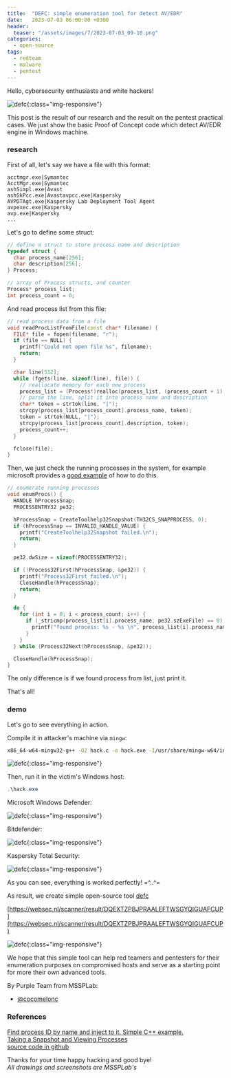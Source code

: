 ```yaml
---
title:  "DEFC: simple enumeration tool for detect AV/EDR"
date:   2023-07-03 06:00:00 +0300
header:
  teaser: "/assets/images/7/2023-07-03_09-10.png"
categories: 
  - open-source
tags:
  - redteam
  - malware
  - pentest
---
```


Hello, cybersecurity enthusiasts and white hackers!

![defc](/assets/images/7/2023-07-03_09-10.png){:class="img-responsive"}      

This post is the result of our research and the result on the pentest practical cases. We just show the basic Proof of Concept code which detect AV/EDR engine in Windows machine.       

### research

First of all, let's say we have a file with this format:     

```csv
acctmgr.exe|Symantec
AcctMgr.exe|Symantec
ashSimpl.exe|Avast
ashSkPcc.exe|Avastavpcc.exe|Kaspersky
AVPDTAgt.exe|Kaspersky Lab Deployment Tool Agent
avpexec.exe|Kaspersky
avp.exe|Kaspersky
...
```

Let's go to define some struct:    

```cpp
// define a struct to store process name and description
typedef struct {
  char process_name[256];
  char description[256];
} Process;

// array of Process structs, and counter
Process* process_list;
int process_count = 0;
```

And read process list from this file:     

```cpp
// read process data from a file
void readProcListFromFile(const char* filename) {
  FILE* file = fopen(filename, "r");
  if (file == NULL) {
    printf("Could not open file %s", filename);
    return;
  }

  char line[512];
  while (fgets(line, sizeof(line), file)) {
    // reallocate memory for each new process
    process_list = (Process*)realloc(process_list, (process_count + 1) * sizeof(Process));
    // parse the line, split it into process name and description
    char* token = strtok(line, "|");
    strcpy(process_list[process_count].process_name, token);
    token = strtok(NULL, "|");
    strcpy(process_list[process_count].description, token);
    process_count++;
  }

  fclose(file);
}
```

Then, we just check the running processes in the system, for example microsoft provides a [good example](https://learn.microsoft.com/en-us/windows/win32/toolhelp/taking-a-snapshot-and-viewing-processes) of how to do this.     

```cpp
// enumerate running processes
void enumProcs() {
  HANDLE hProcessSnap;
  PROCESSENTRY32 pe32;

  hProcessSnap = CreateToolhelp32Snapshot(TH32CS_SNAPPROCESS, 0);
  if (hProcessSnap == INVALID_HANDLE_VALUE) {
    printf("CreateToolhelp32Snapshot failed.\n");
    return;
  }

  pe32.dwSize = sizeof(PROCESSENTRY32);

  if (!Process32First(hProcessSnap, &pe32)) {
    printf("Process32First failed.\n");
    CloseHandle(hProcessSnap);
    return;
  }

  do {
    for (int i = 0; i < process_count; i++) {
      if (_stricmp(process_list[i].process_name, pe32.szExeFile) == 0) {
        printf("found process: %s - %s \n", process_list[i].process_name, process_list[i].description);
      }
    }
  } while (Process32Next(hProcessSnap, &pe32));

  CloseHandle(hProcessSnap);
}
```

The only difference is if we found process from list, just print it.    

That's all!     

### demo

Let's go to see everything in action.    

Compile it in attacker's machine via `mingw`:     

```bash
x86_64-w64-mingw32-g++ -O2 hack.c -o hack.exe -I/usr/share/mingw-w64/include/ -s -ffunction-sections -fdata-sections -Wno-write-strings -fno-exceptions -fmerge-all-constants -static-libstdc++ -static-libgcc -fpermissive
```

![defc](/assets/images/7/2023-07-03_09-40.png){:class="img-responsive"}      

Then, run it in the victim's Windows host:     

```powershell
.\hack.exe
```

Microsoft Windows Defender:    

![defc](/assets/images/7/2023-07-01_03-55.png){:class="img-responsive"}      

Bitdefender:    

![defc](/assets/images/7/2023-07-02_12-51.png){:class="img-responsive"}      

Kaspersky Total Security:     

![defc](/assets/images/7/2023-07-02_13-21.png){:class="img-responsive"}      

As you can see, everything is worked perfectly! =^..^=      

As result, we create simple open-source tool [defc](https://github.com/MSSPLab/defc)      

[https://websec.nl/scanner/result/DQEXTZPBJPRAALEFTWSGYQIGUAFCUP](https://websec.nl/scanner/result/DQEXTZPBJPRAALEFTWSGYQIGUAFCUP)      

![defc](/assets/images/7/2023-07-02_21-56.png){:class="img-responsive"}      

We hope that this simple tool can help red teamers and pentesters for their enumeration purposes on compromised hosts and serve as a starting point for more their own advanced tools.    

By Purple Team from MSSPLab:      

- [@cocomelonc](https://www.linkedin.com/in/zhassulan-zhussupov-5a347419b/)         

### References

[Find process ID by name and inject to it. Simple C++ example.](https://cocomelonc.github.io/pentest/2021/09/29/findmyprocess.html)      
[Taking a Snapshot and Viewing Processes](https://learn.microsoft.com/en-us/windows/win32/toolhelp/taking-a-snapshot-and-viewing-processes)     
[source code in github](https://github.com/MSSPLab/defc)     

Thanks for your time happy hacking and good bye!         
*All drawings and screenshots are MSSPLab's*       
